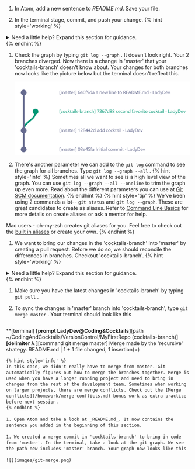 1. In Atom, add a new sentence to _README.md_. Save your file.

1. In the terminal stage, commit, and push your change.
   {% hint style='working' %}
<details>
<summary>
Need a little help? Expand this section for guidance. 
</summary>
Type <code>git add README.md</code> <i class="fa fa-share fa-rotate-180"></i>.</br>
Type <code>git commit -m "personalized message here"</code> <i class="fa fa-share fa-rotate-180"></i>.</br>
Type <code>git push</code> <i class="fa fa-share fa-rotate-180"></i>.
</details>
   {% endhint %}

1. Check the graph by typing `git log --graph` <i class="fa fa-share fa-rotate-180"></i>. It doesn't look right. Your 2 branches diverged. Now there is a change in 'master' that your 'cocktails-branch' doesn't know about. Your changes for both branches now looks like the picture below but the terminal doesn't reflect this.
   
   ![](images/git-graph-diverge.png)

1. There's another parameter we can add to the `git log` command to see the graph for all branches. Type `git log --graph --all` <i class="fa fa-share fa-rotate-180"></i>. 
   {% hint style='info' %}
Sometimes all we want to see is a high level view of the graph. You can use `git log --graph --all --oneline` <i class="fa fa-share fa-rotate-180"></i> to trim the graph up even more. Read about the different parameters you can use at [Git SCM documentation](https://git-scm.com/docs/git-log). 
   {% endhint %}
   {% hint style='tip' %}
We've been using 2 commands a lot-- `git status` and `git log --graph`. These are great candidates to create as aliases. Refer to [Command Line Basics](https://www.gitbook.com/book/codingandcocktailskc/session-2-command-line-basics/details) for more details on create aliases or ask a mentor for help.

Mac users - oh-my-zsh creates git aliases for you. Feel free to check out the [built in aliases](https://github.com/robbyrussell/oh-my-zsh/wiki/Cheatsheet) or create your own.
   {% endhint %}

1. We want to bring our changes in the 'cocktails-branch' into 'master' by creating a pull request. Before we do so, we should reconcile the differences in branches. Checkout 'cocktails-branch'.
   {% hint style='working' %}
<details>
<summary>
Need a little help? Expand this section for guidance. 
</summary>
Type <code>git checkout cocktails-branch</code> <i class="fa fa-share fa-rotate-180"></i>.
</details>
   {% endhint %}

1. Make sure you have the latest changes in 'cocktails-branch' by typing `git pull` <i class="fa fa-share fa-rotate-180"></i>.

1. To sync the changes in 'master' branch into 'cocktails-branch', type `git merge master` <i class="fa fa-share fa-rotate-180"></i>. Your terminal should look like this
   ```
**[terminal]
**[prompt LadyDev@Coding&Cocktails]**[path  ~/CodingAndCocktails/VersionControl/MyFirstRepo (cocktails-branch)]
**[delimiter λ ]**[command git merge master]
Merge made by the 'recursive' strategy.
 README.md | 1 +
 1 file changed, 1 insertion(+)
   ```
   {% hint style='info' %}
In this case, we didn't really have to merge from master. Git automatically figures out how to merge the branches together. Merge is used when you have a longer running project and need to bring in changes from the rest of the development team. Sometimes when working on larger projects, there are merge conflicts. Check out the [Merge conflicts](/homework/merge-conflicts.md) bonus work as extra practice before next session.
   {% endhint %}

1. Open Atom and take a look at _README.md_. It now contains the sentence you added in the beginning of this section.

1. We created a merge commit in 'cocktails-branch' to bring in code from 'master'. In the terminal, take a look at the git graph. We see the path now includes 'master' branch. Your graph now looks like this

   ![](images/git-merge.png)


